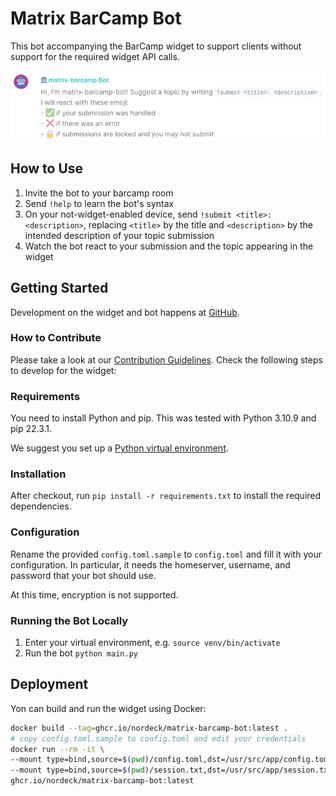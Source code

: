 # Matrix BarCamp Bot

This bot accompanying the BarCamp widget to support clients without support for the required widget API calls.

![barcamp-bot.png](../docs/img/barcamp-bot.png)

## How to Use

1. Invite the bot to your barcamp room
2. Send `!help` to learn the bot's syntax
3. On your not-widget-enabled device, send `!submit <title>: <description>`, replacing `<title>` by the title and `<description>` by the intended description of your topic submission
4. Watch the bot react to your submission and the topic appearing in the widget

## Getting Started

Development on the widget and bot happens at [GitHub](https://github.com/nordeck/matrix-barcamp).

### How to Contribute

Please take a look at our [Contribution Guidelines](https://github.com/nordeck/.github/blob/main/docs/CONTRIBUTING.md).
Check the following steps to develop for the widget:

### Requirements

You need to install Python and pip. This was tested with Python 3.10.9 and pip 22.3.1.

We suggest you set up a [Python virtual environment](https://docs.python.org/3/library/venv.html).

### Installation

After checkout, run `pip install -r requirements.txt` to install the required dependencies.

### Configuration

Rename the provided `config.toml.sample` to `config.toml` and fill it with your configuration.
In particular, it needs the homeserver, username, and password that your bot should use.

At this time, encryption is not supported.

### Running the Bot Locally

1. Enter your virtual environment, e.g. `source venv/bin/activate`
2. Run the bot `python main.py`

## Deployment

Yon can build and run the widget using Docker:

```sh
docker build --tag=ghcr.io/nordeck/matrix-barcamp-bot:latest .
# copy config.toml.sample to config.toml and edit your credentials
docker run --rm -it \
--mount type=bind,source=$(pwd)/config.toml,dst=/usr/src/app/config.toml \
--mount type=bind,source=$(pwd)/session.txt,dst=/usr/src/app/session.txt \
ghcr.io/nordeck/matrix-barcamp-bot:latest
```

